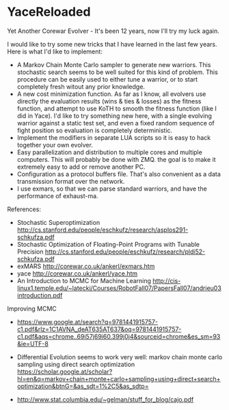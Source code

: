 # YaceReloaded
Yet Another Corewar Evolver - It's been 12 years, now I'll try my luck again.

I would like to try some new tricks that I have learned in the last few years. Here is what I'd like to implement:

* A Markov Chain Monte Carlo sampler to generate new warriors. This stochastic search seems to be well suited for this kind of problem. This procedure can be easily used to either tune a warrior, or to start completely fresh witout any prior knowledge.
* A new cost minimization function. As far as I know, all evolvers use directly the evaluation results (wins & ties & losses) as the fitness function, and attempt to use KoTH to smooth the fitness function (like I did in Yace). I'd like to try something new here, with a single evolving warrior against a static test set, and even a fixed random sequence of fight position so evaluation is completely deterministic.
* Implement the modifiers in separate LUA scripts so it is easy to hack together your own evolver.
* Easy parallelization and distribution to multiple cores and multiple computers. This will probably be done with ZMQ. the goal is to make it extremely easy to add or remove another PC.
* Configuration as a protocol buffers file. That's also convenient as a data transmission format over the network.
* I use exmars, so that we can parse standard warriors, and have the performance of exhaust-ma.

References:
* Stochastic Superoptimization http://cs.stanford.edu/people/eschkufz/research/asplos291-schkufza.pdf
* Stochastic Optimization of Floating-Point Programs with Tunable Precision http://cs.stanford.edu/people/eschkufz/research/pldi52-schkufza.pdf
* exMARS http://corewar.co.uk/ankerl/exmars.htm
* yace http://corewar.co.uk/ankerl/yace.htm
* An Introduction to MCMC for Machine Learning http://cis-linux1.temple.edu/~latecki/Courses/RobotFall07/PapersFall07/andrieu03introduction.pdf


Improving MCMC
* https://www.google.at/search?q=9781441915757-c1.pdf&rlz=1C1AVNA_deAT635AT637&oq=9781441915757-c1.pdf&aqs=chrome..69i57j69i60.399j0j4&sourceid=chrome&es_sm=93&ie=UTF-8
* Differential Evolution seems to work very well: 
markov chain monte carlo sampling using direct search optimization
https://scholar.google.at/scholar?hl=en&q=markov+chain+monte+carlo+sampling+using+direct+search+optimization&btnG=&as_sdt=1%2C5&as_sdtp=

* http://www.stat.columbia.edu/~gelman/stuff_for_blog/cajo.pdf